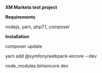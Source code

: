 **XM Markets test project**

**Requirements**

nodejs, yarn, php7.1, composer

**Installation**

composer update

yarn add @symfony/webpack-encore --dev

node_modules\.bin\encore dev


